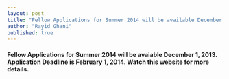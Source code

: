```yaml
---
layout: post
title: "Fellow Applications for Summer 2014 will be available December 1"
author: "Rayid Ghani"
published: true
---
```


#### Fellow Applications for Summer 2014 will be avaiable December 1, 2013. Application Deadline is February 1, 2014. Watch this website for more details.

